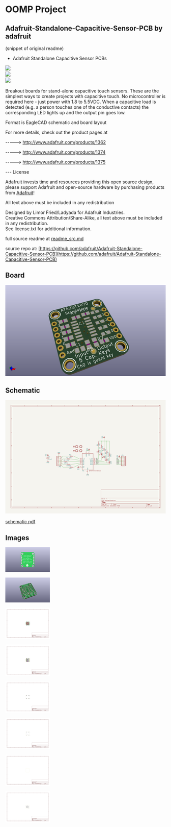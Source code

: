 # OOMP Project  
## Adafruit-Standalone-Capacitive-Sensor-PCB  by adafruit  
  
(snippet of original readme)  
  
- Adafruit Standalone Capacitive Sensor PCBs  
  
<a href="http://www.adafruit.com/products/1362"><img src="assets/1362.jpg?raw=true" width="275px"></a>&nbsp;   
<a href="http://www.adafruit.com/products/1374"><img src="assets/1374.jpg?raw=true" width="275px"></a>&nbsp;   
<a href="http://www.adafruit.com/products/1375"><img src="assets/1375.jpg?raw=true" width="275px"></a><br />  
  
Breakout boards for stand-alone capacitive touch sensors. These are the simplest ways to create projects with capacitive touch. No microcontroller is required here - just power with 1.8 to 5.5VDC. When a capacitive load is detected (e.g. a person touches one of the conductive contacts) the corresponding LED lights up and the output pin goes low.   
  
Format is EagleCAD schematic and board layout  
  
For more details, check out the product pages at  
  
-----> http://www.adafruit.com/products/1362  
  
-----> http://www.adafruit.com/products/1374  
  
-----> http://www.adafruit.com/products/1375  
  
--- License  
  
Adafruit invests time and resources providing this open source design, please support Adafruit and open-source hardware by purchasing products from [Adafruit](https://www.adafruit.com)!  
  
All text above must be included in any redistribution  
  
Designed by Limor Fried/Ladyada for Adafruit Industries.  
Creative Commons Attribution/Share-Alike, all text above must be included in any redistribution.   
See license.txt for additional information.  
  
  full source readme at [readme_src.md](readme_src.md)  
  
source repo at: [https://github.com/adafruit/Adafruit-Standalone-Capacitive-Sensor-PCB](https://github.com/adafruit/Adafruit-Standalone-Capacitive-Sensor-PCB)  
## Board  
  
[![working_3d.png](working_3d_600.png)](working_3d.png)  
## Schematic  
  
[![working_schematic.png](working_schematic_600.png)](working_schematic.png)  
  
[schematic pdf](working_schematic.pdf)  
## Images  
  
[![working_3D_bottom.png](working_3D_bottom_140.png)](working_3D_bottom.png)  
  
[![working_3D_top.png](working_3D_top_140.png)](working_3D_top.png)  
  
[![working_assembly_page_01.png](working_assembly_page_01_140.png)](working_assembly_page_01.png)  
  
[![working_assembly_page_02.png](working_assembly_page_02_140.png)](working_assembly_page_02.png)  
  
[![working_assembly_page_03.png](working_assembly_page_03_140.png)](working_assembly_page_03.png)  
  
[![working_assembly_page_04.png](working_assembly_page_04_140.png)](working_assembly_page_04.png)  
  
[![working_assembly_page_05.png](working_assembly_page_05_140.png)](working_assembly_page_05.png)  
  
[![working_assembly_page_06.png](working_assembly_page_06_140.png)](working_assembly_page_06.png)  

